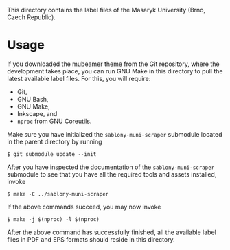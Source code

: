 This directory contains the label files of the Masaryk University (Brno, Czech
Republic).

# Usage
If you downloaded the mubeamer theme from the Git repository, where the
development takes place, you can run GNU Make in this directory to pull the
latest available label files. For this, you will require:

 - Git,
 - GNU Bash,
 - GNU Make,
 - Inkscape, and
 - `nproc` from GNU Coreutils.

Make sure you have initialized the `sablony-muni-scraper` submodule located in
the parent directory by running

    $ git submodule update --init

After you have inspected the documentation of the `sablony-muni-scraper`
submodule to see that you have all the required tools and assets installed,
invoke

    $ make -C ../sablony-muni-scraper

If the above commands succeed, you may now invoke

    $ make -j $(nproc) -l $(nproc)

After the above command has successfully finished, all the available label
files in PDF and EPS formats should reside in this directory.
